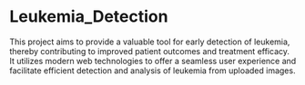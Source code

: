 # Leukemia_Detection
This project aims to provide a valuable tool for early detection of leukemia, thereby contributing to improved patient outcomes and treatment efficacy. It utilizes modern web technologies to offer a seamless user experience and facilitate efficient detection and analysis of leukemia from uploaded images.
